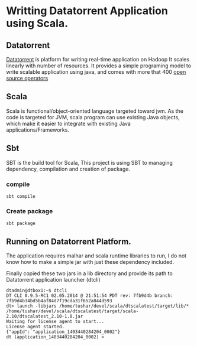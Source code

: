 # Writting Datatorrent Application using Scala.

## Datatorrent
[Datatorrent][dt] is platform for writing real-time application on Hadoop
It scales linearly with number of resources. It provides a simple programing
model to write scalable application using java, and comes with more that 400
[open source operators][malhar]


## Scala
Scala is functional/object-oriented language targeted toward
jvm. As the code is targeted for JVM, scala program can use
existing Java objects, which make it easier to integrate with
existing Java applications/Frameworks.

## Sbt
SBT is the build tool for Scala, This project is using SBT to
managing dependency, compilation and creation of package.

### compile
```
sbt compile
```

### Create package
```
sbt package
```

## Running on Datatorrent Platform.

The application requires malhar and scala runtime libraries
to run, I do not know how to make a simple jar with just these
dependency included.

Finally copied these two jars in a lib directory and provide its
path to Datatorrent application launcher (dtcli)

```
dtadmin@dtbox1:~$ dtcli 
DT CLI 0.9.5-RC1 02.05.2014 @ 21:51:54 PDT rev: 7fb9d4b branch: 7fb9d4b34bd5b4af84d7f19cda31f652a844d593
dt> launch -libjars /home/tushar/devel/scala/dtscalatest/target/lib/* /home/tushar/devel/scala/dtscalatest/target/scala-2.10/dtscalatest_2.10-1.0.jar 
Waiting for license agent to start...
License agent started.
{"appId": "application_1403440284204_0002"}
dt (application_1403440284204_0002) > 
```

[dt]: https://www.datatorrent.com/
[malhar]: https://github.com/DataTorrent/Malhar
